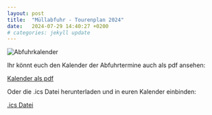```yaml
---
layout: post
title:  "Müllabfuhr - Tourenplan 2024"
date:   2024-07-29 14:40:27 +0200
# categories: jekyll update
---
```


![Abfuhrkalender](../../assets/images/Abfuhrkalender2024-2.png)


Ihr könnt euch den Kalender der Abfuhrtermine auch als pdf ansehen:

[Kalender als pdf](https://api.abfall.io/?key=efb75cbd1f08fae1d4e47ae72a85c655&mode=export&idhousenumber=5659&wastetypes=18,48,295&timeperiod=20240101-20241231&showinactive=false&type=pdf)


Oder die .ics Datei herunterladen und in euren Kalender einbinden:

[.ics Datei](https://api.abfall.io/?key=efb75cbd1f08fae1d4e47ae72a85c655&mode=export&idhousenumber=5659&wastetypes=18,48,295&timeperiod=20240101-20241231&showinactive=false&type=ics)
